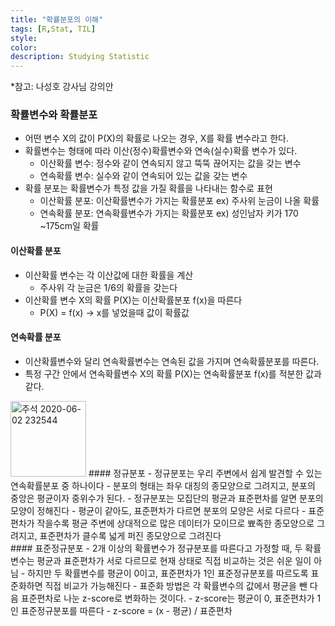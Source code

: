 ```yaml
---
title: "확률분포의 이해"
tags: [R,Stat, TIL]
style:
color:
description: Studying Statistic
---
```

*참고: 나성호 강사님 강의안
### 확률변수와 확률분포
 - 어떤 변수 X의 값이 P(X)의 확률로 나오는 경우, X를 확률 변수라고 한다.
 - 확률변수는 형태에 따라 이산(정수)확률변수와 연속(실수)확률 변수가 있다.
    - 이산확률 변수: 정수와 같이 연속되지 않고 뚝뚝 끊어지는 값을 갖는 변수 
    - 연속확률 변수: 실수와 같이 연속되어 있는 값을 갖는 변수
 - 확률 분포는 확률변수가 특정 값을 가질 확률을 나타내는 함수로 표현
    - 이산확률 분포: 이산확률변수가 가지는 확률분포 ex) 주사위 눈금이 나올 확률
    - 연속확률 분포: 연속확률변수가 가지는 확률분포 ex) 성인남자 키가 170 ~175cm일 확률 <br/>
#### 이산확률 분포
 - 이산확률 변수는 각 이산값에 대한 확률을 계산
   - 주사위 각 눈금은 1/6의 확률을 갖는다
 - 이산확률 변수 X의 확률 P(X)는 이산확률분포 f(x)을 따른다
   - P(X) = f(x) -> x를 넣었을때 값이 확률값 <br/>
#### 연속확률 분포
 - 이산확률변수와 달리 연속확률변수는 연속된 값을 가지며 연속확률분포를 따른다.
 - 특정 구간 안에서 연속확률변수 X의 확률 P(X)는 연속확률분포 f(x)를 적분한 값과 같다.
<img width="121" alt="주석 2020-06-02 232544" src="https://user-images.githubusercontent.com/57039464/83532044-b4464380-a528-11ea-8bb5-37d4eb187143.png">
#### 정규분포
 - 정규분포는 우리 주변에서 쉽게 발견할 수 있는 연속확률분포 중 하나이다
    - 분포의 형태는 좌우 대칭의 종모양으로 그려지고, 분포의 중앙은 평균이자 중위수가 된다.
 - 정규분포는 모집단의 평균과 표준편차를 알면 분포의 모양이 정해진다 
   - 평균이 같아도, 표준편차가 다르면 분포의 모양은 서로 다르다
   - 표준편차가 작을수록 평균 주변에 상대적으로 많은 데이터가 모이므로 뾰족한 종모양으로 그려지고, 표준편차가 클수록 넓게 퍼진 종모양으로 그려진다 <br/>
#### 표준정규분포
  - 2개 이상의 확률변수가 정규분포를 따른다고 가정할 때, 두 확률변수는 평균과 표준편차가 서로 다르므로 현재 상태로 직접 비교하는 것은 쉬운 일이 아님
  - 하지만 두 확률변수를 평균이 0이고, 표준편차가 1인 표준정규분포를 따르도록 표준화하면 직접 비교가 가능해진다
     - 표준화 방법은 각 확률변수의 값에서 평균을 뺀 다음 표준편차로 나눈 z-score로 변화하는 것이다.
     - z-score는 평균이 0, 표준편차가 1인 표준정규분포를 따른다
     - z-score = (x - 평균) / 표준편차